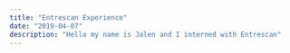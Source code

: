```yaml
---
title: "Entrescan Experience"
date: "2019-04-07"
description: "Hello my name is Jalen and I interned with Entrescan"
---
```

